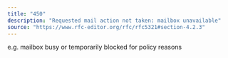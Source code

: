 ```yaml
---
title: "450"
description: "Requested mail action not taken: mailbox unavailable"
source: "https://www.rfc-editor.org/rfc/rfc5321#section-4.2.3"
---
```


e.g. mailbox busy or temporarily blocked for policy reasons
